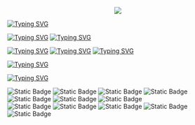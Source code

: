 
<p align="center">
  <!-- Typing SVG by DenverCoder1 - https://github.com/DenverCoder1/readme-typing-svg -->
  <a href="https://github.com/DenverCoder1/readme-typing-svg">
    <img src="https://readme-typing-svg.demolab.com?font=&size=20&pause=1000&color=F38BA8&repeat=false&width=435&lines=Hello!%2C+I+am+Vor" /></a>
</p>

<!-- <h2 align="center"><img src="https://media.tenor.com/mlaggCNWU78AAAAd/oshi-no-ko-oshi.gif" width="500"></h2> -->

[![Typing SVG](https://readme-typing-svg.demolab.com?font=&size=22&pause=1000&color=A6E3A1&repeat=false&width=435&lines=About+me+)](https://git.io/typing-svg)

[![Typing SVG](https://readme-typing-svg.demolab.com?font=&size=20&pause=1000&color=cdd6f4&repeat=false&width=435&lines=-+I'm+a+sysadmin)](https://git.io/typing-svg)
[![Typing SVG](https://readme-typing-svg.demolab.com?font=&size=20&pause=1000&color=cdd6f4&multiline=true&repeat=false&width=1000&lines=-+Enthusiast+of+cybersecurity%2C+GNU%2FLinux%2C+and+FOSS+%F0%9F%90%A7%E2%9D%A4%EF%B8%8F)](https://git.io/typing-svg)


[![Typing SVG](https://readme-typing-svg.demolab.com?font=Fira+Code&size=22&pause=1000&color=A6E3A1&repeat=false&width=435&lines=Interests)](https://git.io/typing-svg)
[![Typing SVG](https://readme-typing-svg.demolab.com?font=Fira+Code&size=20&pause=1000&color=cdd6f4&repeat=false&width=600&lines=-+Red+Teaming)](https://git.io/typing-svg)
[![Typing SVG](https://readme-typing-svg.demolab.com?font=Fira+Code&size=20&pause=1000&color=cdd6f4&repeat=false&width=435&lines=-+System+administration)](https://git.io/typing-svg)


[![Typing SVG](https://readme-typing-svg.demolab.com?font=Fira+Code&size=22&duration=2&pause=1000&color=B4BEFE&center=false&vCenter=false&repeat=false&width=1000&lines=--------------------------------------------------)](https://git.io/typing-svg)

[![Typing SVG](https://readme-typing-svg.demolab.com?font=Fira+Code&size=22&pause=1000&color=f5c2e7&repeat=false&width=435&lines=Technologies)](https://git.io/typing-svg)

<!-- code -->
![Static Badge](https://img.shields.io/badge/Bash-a6e3a1?style=for-the-badge&logo=gnu-bash&labelColor=313244)
![Static Badge](https://img.shields.io/badge/Python-f9e2af?style=for-the-badge&logo=python&labelColor=313244)
![Static Badge](https://img.shields.io/badge/Rust-fab387?style=for-the-badge&logo=rust&labelColor=313244)
![Static Badge](https://img.shields.io/badge/Nix-7dc4e4?style=for-the-badge&logo=nixos&labelColor=313244)
![Static Badge](https://img.shields.io/badge/SQL-cba6f7?style=for-the-badge&logo=postgresql&labelColor=313244)
![Static Badge](https://img.shields.io/badge/Git-fab387?style=for-the-badge&logo=git&labelColor=313244)
![Static Badge](https://img.shields.io/badge/NeoVim-a6e3a1?style=for-the-badge&logo=neovim&labelColor=313244)
</br> <!-- virtualization & Containerization -->
![Static Badge](https://img.shields.io/badge/Qemu/LibVirt-fab387?style=for-the-badge&logo=qemu&labelColor=313244)
![Static Badge](https://img.shields.io/badge/Proxmox-fab387?style=for-the-badge&logo=proxmox&labelColor=313244)
![Static Badge](https://img.shields.io/badge/docker-7dc4e4?style=for-the-badge&logo=docker&labelColor=313244)
![Static Badge](https://img.shields.io/badge/nspawn-a6e3a1?style=for-the-badge&logo=linuxcontainers&labelColor=313244)
![Static Badge](https://img.shields.io/badge/GNU/Linux-f2cdcd?style=for-the-badge&logo=linux&labelColor=313244)



